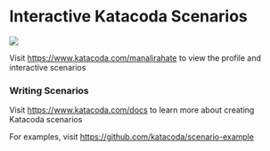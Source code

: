 # Interactive Katacoda Scenarios

[![](http://shields.katacoda.com/katacoda/manalirahate/count.svg)](https://www.katacoda.com/manalirahate "Get your profile on Katacoda.com")

Visit https://www.katacoda.com/manalirahate to view the profile and interactive scenarios

### Writing Scenarios
Visit https://www.katacoda.com/docs to learn more about creating Katacoda scenarios

For examples, visit https://github.com/katacoda/scenario-example
